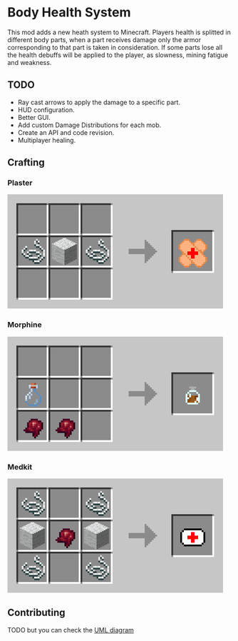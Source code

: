 # Body Health System

This mod adds a new heath system to Minecraft.
Players health is splitted in different body parts, when a part receives damage only the armor corresponding to that part is taken in consideration.
If some parts lose all the health debuffs will be applied to the player, as slowness, mining fatigue and weakness.

## TODO

- Ray cast arrows to apply the damage to a specific part.
- HUD configuration.
- Better GUI.
- Add custom Damage Distributions for each mob.
- Create an API and code revision.
- Multiplayer healing.

## Crafting

### Plaster

![plaster_crafting](docs/images/plaster_crafting.png)

### Morphine

![morphine_crafting](docs/images/morphine_crafting.png)

### Medkit

![medkit crafting](docs/images/medkit_crafting.png)

## Contributing
TODO but you can check the [UML diagram](https://github.com/SrGnis/Body-Health-System/blob/master/docs/images/BodyHealthSystemUML.png)
